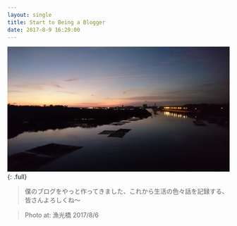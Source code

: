```yaml
---
layout: single
title: Start to Being a Blogger
date: 2017-8-9 16:29:00
---
```

![漁光橋1](/assets/images/album/漁光橋1.JPG){: .full}

>僕のブログをやっと作ってきました、これから生活の色々話を記録する、皆さんよろしくね～

>Photo at: 漁光橋 2017/8/6
